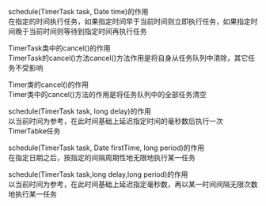 schedule(TimerTask task, Date time)的作用
<br/>
在指定的时间执行任务，如果指定时间早于当前时间则立即执行任务，如果指定时间晚于当前时间则等待到指定时间再执行任务


TimerTask类中的cancel()的作用
<br/>
TimerTask的cancel()方法cancel()方法作用是将自身从任务队列中清除，其它任务不受影响

Timer类的cancel()的作用
<br/>
Timer类中的cancel()方法的作用是将任务队列中的全部任务清空

schedule(TimerTask task, long delay)的作用
<br/>
以当前时间为参考，在此时间基础上延迟指定时间的毫秒数后执行一次TimerTabke任务

schedule(TimerTask task, Date firstTime, long period)的作用
<br/>
在指定日期之后，按指定的间隔周期性地无限地执行某一任务

schedule(TimerTask task,long delay,long period)的作用
<br/>
以当前时间为参考，在此时间基础上延迟指定毫秒数，再以某一时间间隔无限次数地执行某一任务